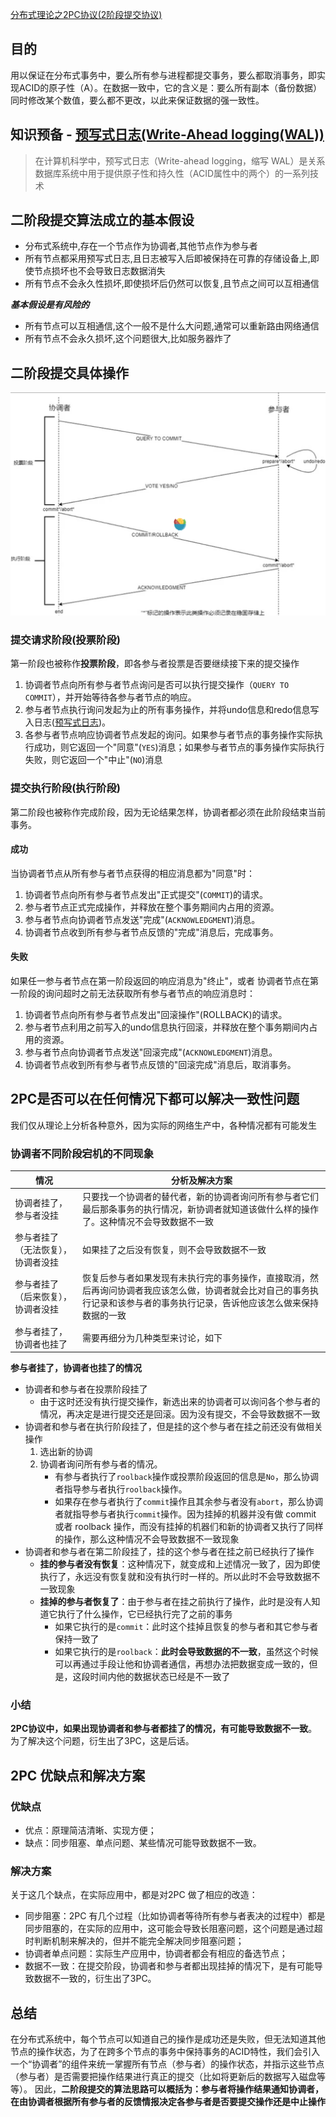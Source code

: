 [分布式理论之2PC协议(2阶段提交协议)](https://segmentfault.com/a/1190000018058944)



## 目的

用以保证在分布式事务中，要么所有参与进程都提交事务，要么都取消事务，即实现ACID的原子性（A）。在数据一致中，它的含义是：要么所有副本（备份数据）同时修改某个数值，要么都不更改，以此来保证数据的强一致性。

## 知识预备 - [预写式日志(Write-Ahead logging(WAL))](https://segmentfault.com/a/1190000018058484)

> 在计算机科学中，预写式日志（Write-ahead logging，缩写 WAL）是关系数据库系统中用于提供原子性和持久性（ACID属性中的两个）的一系列技术

## 二阶段提交算法成立的基本假设

- 分布式系统中,存在一个节点作为协调者,其他节点作为参与者
- 所有节点都采用预写式日志,且日志被写入后即被保持在可靠的存储设备上,即使节点损坏也不会导致日志数据消失
- 所有节点不会永久性损坏,即使损坏后仍然可以恢复,且节点之间可以互相通信

***基本假设是有风险的***

- 所有节点可以互相通信,这个一般不是什么大问题,通常可以重新路由网络通信
- 所有节点不会永久损坏,这个问题很大,比如服务器炸了

## 二阶段提交具体操作

<img src="./pic/2PC.png" style="zoom:60%;" />

### 提交请求阶段(投票阶段)

第一阶段也被称作**投票阶段**，即各参与者投票是否要继续接下来的提交操作

1. 协调者节点向所有参与者节点询问是否可以执行提交操作（`QUERY TO COMMIT`），并开始等待各参与者节点的响应。
2. 参与者节点执行询问发起为止的所有事务操作，并将undo信息和redo信息写入日志([预写式日志](https://segmentfault.com/a/1190000018058484))。
3. 各参与者节点响应协调者节点发起的询问。如果参与者节点的事务操作实际执行成功，则它返回一个"同意"(`YES`)消息；如果参与者节点的事务操作实际执行失败，则它返回一个"中止"(`NO`)消息

### 提交执行阶段(执行阶段)

第二阶段也被称作完成阶段，因为无论结果怎样，协调者都必须在此阶段结束当前事务。

#### 成功

当协调者节点从所有参与者节点获得的相应消息都为"同意"时：

1. 协调者节点向所有参与者节点发出"正式提交"(`COMMIT`)的请求。
2. 参与者节点正式完成操作，并释放在整个事务期间内占用的资源。
3. 参与者节点向协调者节点发送"完成"(`ACKNOWLEDGMENT`)消息。
4. 协调者节点收到所有参与者节点反馈的"完成"消息后，完成事务。

#### 失败

如果任一参与者节点在第一阶段返回的响应消息为"终止"，或者 协调者节点在第一阶段的询问超时之前无法获取所有参与者节点的响应消息时：

1. 协调者节点向所有参与者节点发出"回滚操作"(ROLLBACK)的请求。
2. 参与者节点利用之前写入的undo信息执行回滚，并释放在整个事务期间内占用的资源。
3. 参与者节点向协调者节点发送"回滚完成"(`ACKNOWLEDGMENT`)消息。
4. 协调者节点收到所有参与者节点反馈的"回滚完成"消息后，取消事务。

## 2PC是否可以在任何情况下都可以解决一致性问题

我们仅从理论上分析各种意外，因为实际的网络生产中，各种情况都有可能发生

### 协调者不同阶段宕机的不同现象

| 情况                               | 分析及解决方案                                               |
| ---------------------------------- | ------------------------------------------------------------ |
| 协调者挂了，参与者没挂             | 只要找一个协调者的替代者，新的协调者询问所有参与者它们最后那条事务的执行情况，新协调者就知道该做什么样的操作了。这种情况不会导致数据不一致 |
| 参与者挂了（无法恢复），协调者没挂 | 如果挂了之后没有恢复，则不会导致数据不一致                   |
| 参与者挂了（后来恢复），协调者没挂 | 恢复后参与者如果发现有未执行完的事务操作，直接取消，然后再询问协调者我应该怎么做，协调者就会比对自己的事务执行记录和该参与者的事务执行记录，告诉他应该怎么做来保持数据的一致 |
| 参与者挂了，协调者也挂了           | 需要再细分为几种类型来讨论，如下                             |

**参与者挂了，协调者也挂了的情况**

- 协调者和参与者在投票阶段挂了
  - 由于这时还没有执行提交操作，新选出来的协调者可以询问各个参与者的情况，再决定是进行提交还是回滚。因为没有提交，不会导致数据不一致
- 协调者和参与者在执行阶段挂了，但是挂的这个参与者在挂之前还没有做相关操作
  1. 选出新的协调
  2. 协调者询问所有参与者的情况。
     - 有参与者执行了`roolback`操作或投票阶段返回的信息是`No`，那么协调者指导参与者执行`roolback`操作。
     - 如果存在参与者执行了`commit`操作且其余参与者没有`abort`，那么协调者就指导参与者执行`commit`操作。因为挂掉的机器并没有做 commit 或者 roolback 操作，而没有挂掉的机器们和新的协调者又执行了同样的操作，那么这种情况不会导致数据不一致现象
- 协调者和参与者在第二阶段挂了，挂的这个参与者在挂之前已经执行了操作
  - **挂的参与者没有恢复**：这种情况下，就变成和上述情况一致了，因为即使执行了，永远没有恢复就和没有执行时一样的。所以此时不会导致数据不一致现象
  - **挂掉的参与者恢复了**：由于参与者在挂之前执行了操作，此时是没有人知道它执行了什么操作，它已经执行完了之前的事务
    - 如果它执行的是`commit`：此时这个挂掉且恢复的参与者和其它参与者保持一致了
    - 如果它执行的是`roolback`：**此时会导致数据的不一致**，虽然这个时候可以再通过手段让他和协调者通信，再想办法把数据变成一致的，但是，这段时间内他的数据状态已经是不一致了

### 小结

**2PC协议中，如果出现协调者和参与者都挂了的情况，有可能导致数据不一致**。为了解决这个问题，衍生出了3PC，这是后话。

## 2PC 优缺点和解决方案

### 优缺点

- 优点：原理简洁清晰、实现方便；
- 缺点：同步阻塞、单点问题、某些情况可能导致数据不一致。

### 解决方案

关于这几个缺点，在实际应用中，都是对2PC 做了相应的改造：

- 同步阻塞：2PC 有几个过程（比如协调者等待所有参与者表决的过程中）都是同步阻塞的，在实际的应用中，这可能会导致长阻塞问题，这个问题是通过超时判断机制来解决的，但并不能完全解决同步阻塞问题；
- 协调者单点问题：实际生产应用中，协调者都会有相应的备选节点；
- 数据不一致：在提交阶段，协调者和参与者都出现挂掉的情况下，是有可能导致数据不一致的，衍生出了3PC。

## 总结

在分布式系统中，每个节点可以知道自己的操作是成功还是失败，但无法知道其他节点的操作状态，为了在跨多个节点的事务中保持事务的ACID特性，我们会引入一个“协调者”的组件来统一掌握所有节点（参与者）的操作状态，并指示这些节点（参与者）是否需要把操作结果进行真正的提交（比如将更新后的数据写入磁盘等等）。
因此，**二阶段提交的算法思路可以概括为：参与者将操作结果通知协调者，在由协调者根据所有参与者的反馈情报决定各参与者是否要提交操作还是中止操作**